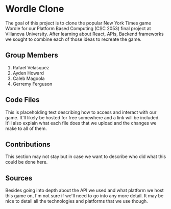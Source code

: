 # Wordle Clone
The goal of this project is to clone the popular New York Times game Wordle for our Platform Based Computing (CSC 2053) final project at Villanova University. After learning about React, APIs, Backend frameworks we sought to combine each of those ideas to recreate the game.

## Group Members
1. Rafael Velasquez
2. Ayden Howard
3. Caleb Magoola
4. Gerremy Ferguson

## Code Files
This is placeholding text describing how to access and interact with our game. It'll likely be hosted for free somewhere and a link will be included. It'll also explain what each file does that we upload and the changes we make to all of them.

## Contributions
This section may not stay but in case we want to describe who did what this could be done here.

## Sources
Besides going into depth about the API we used and what platform we host this game on, I'm not sure if we'll need to go into any more detail. It may be nice to detail all the technologies and platforms that we use though.
